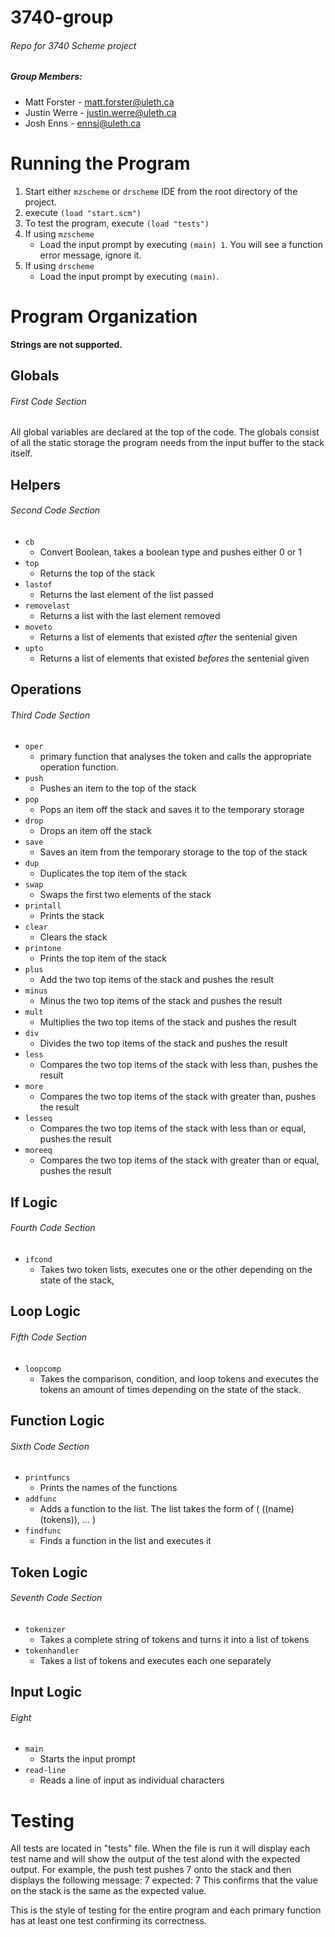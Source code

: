 3740-group
==========

###### Repo for 3740 Scheme project

##### Group Members:
  * Matt Forster  - matt.forster@uleth.ca
  * Justin Werre  - justin.werre@uleth.ca
  * Josh Enns     - ennsj@uleth.ca
  
# Running the Program

1. Start either `mzscheme` or `drscheme` IDE from the root directory of the project.
2. execute `(load "start.scm")`
3. To test the program, execute `(load "tests")`
4. If using `mzscheme`
   - Load the input prompt by executing `(main) 1`. You will see a function error message, ignore it.
5. If using `drscheme`
   - Load the input prompt by executing `(main)`.


# Program Organization
  
  __Strings are not supported.__

__Globals__ 
------------------------------------
###### First Code Section 


  All global variables are declared at the top of the code.
  The globals consist of all the static storage the program needs from the input buffer to the stack itself.


__Helpers__ 
------------------------------------
###### Second Code Section

  * `cb`
    - Convert Boolean, takes a boolean type and pushes either 0 or 1
  * `top`
    - Returns the top of the stack
  * `lastof`
    - Returns the last element of the list passed
  * `removelast`
    - Returns a list with the last element removed
  * `moveto`
    - Returns a list of elements that existed _after_ the sentenial given
  * `upto`
    - Returns a list of elements that existed _befores_ the sentenial given

__Operations__ 
------------------------------------
###### Third Code Section

  * `oper` 
    - primary function that analyses the token and calls the appropriate operation function.
  * `push`
    - Pushes an item to the top of the stack
  * `pop`
    - Pops an item off the stack and saves it to the temporary storage
  * `drop`
    - Drops an item off the stack
  * `save`
    - Saves an item from the temporary storage to the top of the stack
  * `dup`
    - Duplicates the top item of the stack
  * `swap`
    - Swaps the first two elements of the stack
  * `printall`
    - Prints the stack
  * `clear`
    - Clears the stack
  * `printone`
    - Prints the top item of the stack
  * `plus`
    - Add the two top items of the stack and pushes the result
  * `minus`
    - Minus the two top items of the stack and pushes the result
  * `mult`
    - Multiplies the two top items of the stack and pushes the result
  * `div`
    - Divides the two top items of the stack and pushes the result
  * `less`
    - Compares the two top items of the stack with less than, pushes the result
  * `more`
    - Compares the two top items of the stack with greater than, pushes the result
  * `lesseq`
      - Compares the two top items of the stack with less than or equal, pushes the result 
  * `moreeq`
      - Compares the two top items of the stack with greater than or equal, pushes the result

__If Logic__ 
------------------------------------
###### Fourth Code Section

  * `ifcond`
    - Takes two token lists, executes one or the other depending on the state of the stack,

__Loop Logic__ 
------------------------------------
###### Fifth Code Section

  * `loopcomp`
    - Takes the comparison, condition, and loop tokens and executes the tokens an amount of times depending on the state of the stack.

__Function Logic__ 
----------------------------------------
###### Sixth Code Section

  * `printfuncs`
    - Prints the names of the functions
  * `addfunc`
    - Adds a function to the list. The list takes the form of ( ((name) (tokens)), ... )
  * `findfunc`
    - Finds a function in the list and executes it

__Token Logic__ 
---------------------------------------
###### Seventh Code Section

  * `tokenizer`
    - Takes a complete string of tokens and turns it into a list of tokens
  * `tokenhandler`
    - Takes a list of tokens and executes each one separately

__Input Logic__ 
------------------------------------
###### Eight 

  * `main`
    - Starts the input prompt
  * `read-line`
    - Reads a line of input as individual characters

# Testing

All tests are located in "tests" file.
When the file is run it will display each test name and will show the output of the test alond with the expected output.
For example, the push test pushes 7 onto the stack and then displays the following message:
7 expected: 7
This confirms that the value on the stack is the same as the expected value.

This is the style of testing for the entire program and each primary function has at least one test confirming its correctness.

